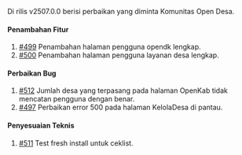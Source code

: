 Di rilis v2507.0.0 berisi perbaikan yang diminta Komunitas Open Desa.

#### Penambahan Fitur

1. [#499](https://github.com/OpenSID/pantau/issues/499) Penambahan halaman pengguna opendk lengkap.
2. [#500](https://github.com/OpenSID/pantau/issues/500) Penambahan halaman pengguna layanan desa lengkap.

#### Perbaikan Bug

1. [#512](https://github.com/OpenSID/pantau/issues/512) Jumlah desa yang terpasang pada halaman OpenKab tidak mencatan pengguna dengan benar.
2. [#497](https://github.com/OpenSID/pantau/issues/497) Perbaikan error 500 pada halaman KelolaDesa di pantau.


#### Penyesuaian Teknis

1. [#511](https://github.com/OpenSID/pantau/issues/511) Test fresh install untuk ceklist.
